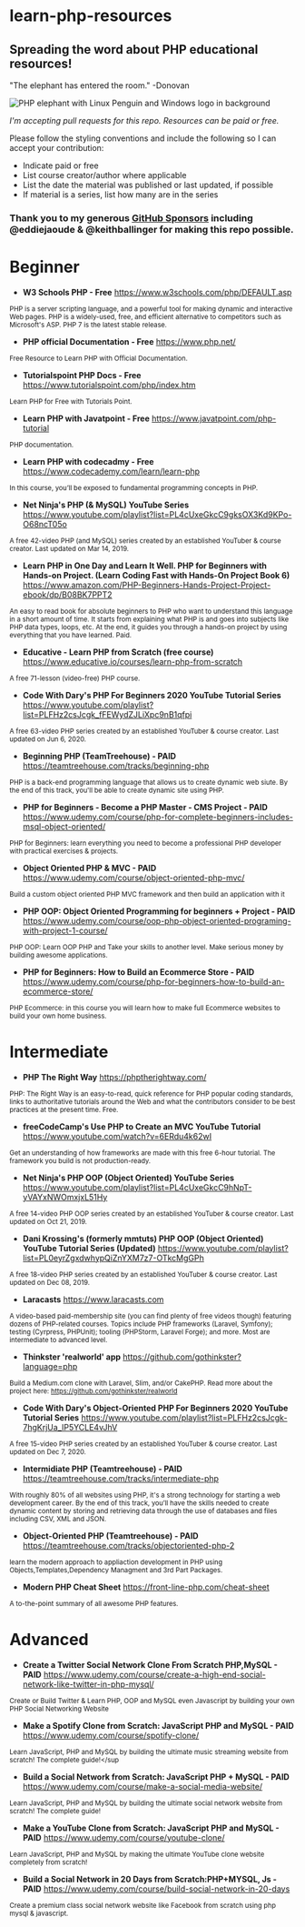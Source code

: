 # learn-php-resources
## Spreading the word about PHP educational resources!  

"The elephant has entered the room." -Donovan

![PHP elephant with Linux Penguin and Windows logo in background](https://github-production-repository-image-32fea6.s3.amazonaws.com/306814906/ed975280-15a0-11eb-9e1b-ca8faced7824?)

_I'm accepting pull requests for this repo. Resources can be paid or free._ 

Please follow the styling conventions and include the following so I can accept your contribution:
- Indicate paid or free 
- List course creator/author where applicable
- List the date the material was published or last updated, if possible
- If material is a series, list how many are in the series

### Thank you to my generous [GitHub Sponsors](https://github.com/sponsors/RealToughCandy) including @eddiejaoude & @keithballinger for making this repo possible.

# Beginner

- **W3 Schools PHP - Free**
https://www.w3schools.com/php/DEFAULT.asp


<sup>PHP is a server scripting language, and a powerful tool for making dynamic and interactive Web pages. PHP is a widely-used, free, and efficient alternative to competitors such as Microsoft's ASP.
PHP 7 is the latest stable release.</sup>

- **PHP official Documentation - Free**
https://www.php.net/

<sup>Free Resource to Learn PHP with Official Documentation.</sup>


- **Tutorialspoint PHP Docs - Free**
https://www.tutorialspoint.com/php/index.htm


<sup>Learn PHP for Free with Tutorials Point.</sup>

- **Learn PHP with Javatpoint - Free**
https://www.javatpoint.com/php-tutorial

<sup>PHP documentation.</sup>

- **Learn PHP with codecadmy - Free**
https://www.codecademy.com/learn/learn-php

<sup>In this course, you’ll be exposed to fundamental programming concepts in PHP.</sup>

- **Net Ninja's PHP (& MySQL) YouTube Series**
https://www.youtube.com/playlist?list=PL4cUxeGkcC9gksOX3Kd9KPo-O68ncT05o

<sup>A free 42-video PHP (and MySQL) series created by an established YouTuber & course creator. Last updated on Mar 14, 2019. </sup>


- **Learn PHP in One Day and Learn It Well. PHP for Beginners with Hands-on Project. (Learn Coding Fast with Hands-On Project Book 6)**
https://www.amazon.com/PHP-Beginners-Hands-Project-Project-ebook/dp/B08BK7PPT2

<sup>An easy to read book for absolute beginners to PHP who want to understand this language in a short amount of time. It starts from explaining what PHP is and goes into subjects like PHP data types, loops, etc. At the end, it guides you through a hands-on project by using everything that you have learned. Paid.</sup>

- **Educative - Learn PHP from Scratch (free course)**
https://www.educative.io/courses/learn-php-from-scratch

<sup>A free 71-lesson (video-free) PHP course.</sup>

- **Code With Dary's PHP For Beginners 2020 YouTube Tutorial Series**
https://www.youtube.com/playlist?list=PLFHz2csJcgk_fFEWydZJLiXpc9nB1qfpi

<sup>A free 63-video PHP series created by an established YouTuber & course creator. Last updated on Jun 6, 2020.</sup>


- **Beginning PHP (TeamTreehouse) - PAID**
https://teamtreehouse.com/tracks/beginning-php

<sup>PHP is a back-end programming language that allows us to create dynamic web siute. By the end of this track, you'll be able to create dynamic site using PHP.</sup>


- **PHP for Beginners - Become a PHP Master - CMS Project - PAID** 
https://www.udemy.com/course/php-for-complete-beginners-includes-msql-object-oriented/

<sup>PHP for Beginners: learn everything you need to become a professional PHP developer with practical exercises & projects.</sup>

- **Object Oriented PHP & MVC - PAID** 
https://www.udemy.com/course/object-oriented-php-mvc/

<sup>Build a custom object oriented PHP MVC framework and then build an application with it</sup>

- **PHP OOP: Object Oriented Programming for beginners + Project - PAID**
https://www.udemy.com/course/oop-php-object-oriented-programing-with-project-1-course/

<sup>PHP OOP: Learn OOP PHP and Take your skills to another level. Make serious money by building awesome applications.</sup>

- **PHP for Beginners: How to Build an Ecommerce Store - PAID**
https://www.udemy.com/course/php-for-beginners-how-to-build-an-ecommerce-store/

<sup>PHP Ecommerce: in this course you will learn how to make full Ecommerce websites to build your own home business.</sup>


# Intermediate

- **PHP The Right Way**
https://phptherightway.com/

<sup>PHP: The Right Way is an easy-to-read, quick reference for PHP popular coding standards, links to authoritative tutorials around the Web and what the contributors consider to be best practices at the present time. Free. </sup>

- **freeCodeCamp's Use PHP to Create an MVC YouTube Tutorial**
https://www.youtube.com/watch?v=6ERdu4k62wI

<sup>Get an understanding of how frameworks are made with this free 6-hour tutorial. The framework you build is not production-ready.</sup>

- **Net Ninja's PHP OOP (Object Oriented) YouTube Series**
https://www.youtube.com/playlist?list=PL4cUxeGkcC9hNpT-yVAYxNWOmxjxL51Hy

<sup>A free 14-video PHP OOP series created by an established YouTuber & course creator. Last updated on Oct 21, 2019.</sup>

- **Dani Krossing's (formerly mmtuts) PHP OOP (Object Oriented) YouTube Tutorial Series (Updated)**
https://www.youtube.com/playlist?list=PL0eyrZgxdwhypQiZnYXM7z7-OTkcMgGPh

<sup>A free 18-video PHP series created by an established YouTuber & course creator. Last updated on Dec 08, 2019.</sup>

- **Laracasts**
https://www.laracasts.com

<sup>A video-based paid-membership site (you can find plenty of free videos though) featuring dozens of PHP-related courses. Topics include PHP frameworks (Laravel, Symfony); testing (Cyrpress, PHPUnit); tooling (PHPStorm, Laravel Forge); and more. Most are intermediate to advanced level.</sup>

- **Thinkster 'realworld' app**
https://github.com/gothinkster?language=php

<sup> Build a Medium.com clone with Laravel, Slim, and/or CakePHP. Read more about the project here: https://github.com/gothinkster/realworld</sup>


- **Code With Dary's Object-Oriented PHP For Beginners 2020 YouTube Tutorial Series**
https://www.youtube.com/playlist?list=PLFHz2csJcgk-7hgKrjUa_IP5YCLE4vJhV

<sup>A free 15-video PHP series created by an established YouTuber & course creator. Last updated on Dec 7, 2020.</sup>

- **Intermidiate PHP (Teamtreehouse) - PAID**
https://teamtreehouse.com/tracks/intermediate-php

<sup>With roughly 80% of all websites using PHP, it's a strong technology for starting a web development career. By the end of this track, you’ll have the skills needed to create dynamic content by storing and retrieving data through the use of databases and files including CSV, XML and JSON.</sup>

- **Object-Oriented PHP (Teamtreehouse) - PAID**
https://teamtreehouse.com/tracks/objectoriented-php-2

<sup>learn the modern approach to appliaction development in PHP using Objects,Templates,Dependency Managment and 3rd Part Packages.</sup>

- **Modern PHP Cheat Sheet**
https://front-line-php.com/cheat-sheet

<sup>A to-the-point summary of all awesome PHP features.</sup>

# Advanced

- **Create a Twitter Social Network Clone From Scratch PHP,MySQL - PAID**
https://www.udemy.com/course/create-a-high-end-social-network-like-twitter-in-php-mysql/

<sup>Create or Build Twitter & Learn PHP, OOP and MySQL even Javascript by building your own PHP Social Networking Website</sup>

- **Make a Spotify Clone from Scratch: JavaScript PHP and MySQL - PAID**
https://www.udemy.com/course/spotify-clone/

<sup>Learn JavaScript, PHP and MySQL by building the ultimate music streaming website from scratch! The complete guide!</sup
  
- **Build a Social Network from Scratch: JavaScript PHP + MySQL - PAID**
https://www.udemy.com/course/make-a-social-media-website/

<sup>Learn JavaScript, PHP and MySQL by building the ultimate social network website from scratch! The complete guide!</sup>

- **Make a YouTube Clone from Scratch: JavaScript PHP and MySQL - PAID**
https://www.udemy.com/course/youtube-clone/

<sup>Learn JavaScript, PHP and MySQL by making the ultimate YouTube clone website completely from scratch!</sup>

- **Build a Social Network in 20 Days from Scratch:PHP+MYSQL, Js - PAID** 
https://www.udemy.com/course/build-social-network-in-20-days

<sup>Create a premium class social network website like Facebook from scratch using php mysql & javascript.</sup>
